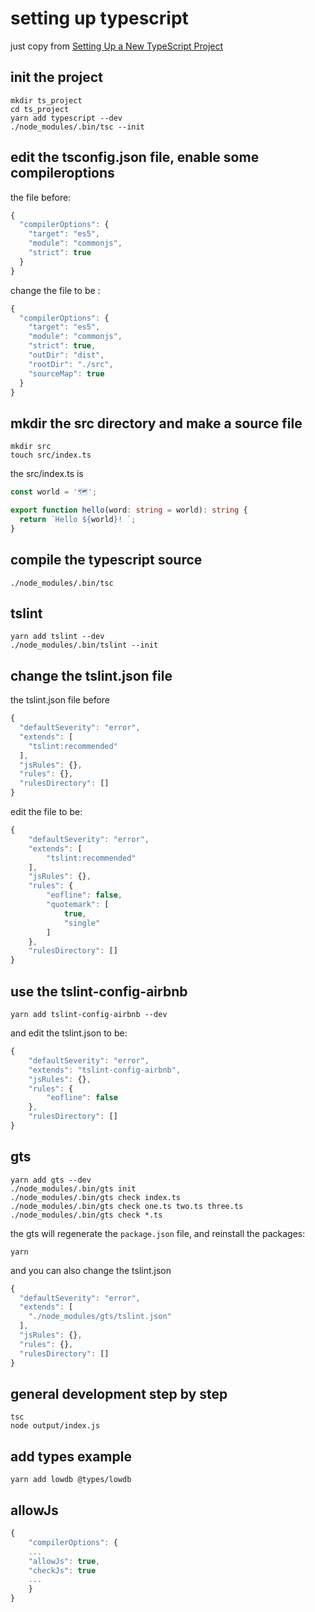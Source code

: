 # setting up typescript

just copy from [Setting Up a New TypeScript Project](https://alligator.io/typescript/new-project/)

## init the project
``` shell
mkdir ts_project
cd ts_project
yarn add typescript --dev
./node_modules/.bin/tsc --init
```
## edit the tsconfig.json file, enable some compileroptions
the file before:

``` typescript
{
  "compilerOptions": {
    "target": "es5",
    "module": "commonjs",
    "strict": true
  }
}
```
change the file to be :

``` typescript
{
  "compilerOptions": {
    "target": "es5",
    "module": "commonjs",
    "strict": true,
    "outDir": "dist",
    "rootDir": "./src",
    "sourceMap": true
  }
}
```

## mkdir the src directory and make a source file

``` shell
mkdir src
touch src/index.ts
```
the src/index.ts is

``` typescript
const world = '🗺️';

export function hello(word: string = world): string {
  return `Hello ${world}! `;
}
```

## compile the typescript source

``` shell
./node_modules/.bin/tsc
```

## tslint

``` shell
yarn add tslint --dev
./node_modules/.bin/tslint --init
```
## change the tslint.json file
the tslint.json file before

``` typescript
{
  "defaultSeverity": "error",
  "extends": [
    "tslint:recommended"
  ],
  "jsRules": {},
  "rules": {},
  "rulesDirectory": []
}
```
edit the file to be:

``` typescript
{
    "defaultSeverity": "error",
    "extends": [
        "tslint:recommended"
    ],
    "jsRules": {},
    "rules": {
        "eofline": false,
        "quotemark": [
            true,
            "single"
        ]
    },
    "rulesDirectory": []
}
```

## use the tslint-config-airbnb

``` shell
yarn add tslint-config-airbnb --dev
```
and edit the tslint.json to be:

``` typescript
{
    "defaultSeverity": "error",
    "extends": "tslint-config-airbnb",
    "jsRules": {},
    "rules": {
        "eofline": false
    },
    "rulesDirectory": []
}
```

## gts

``` shell
yarn add gts --dev
./node_modules/.bin/gts init
./node_modules/.bin/gts check index.ts
./node_modules/.bin/gts check one.ts two.ts three.ts
./node_modules/.bin/gts check *.ts
```
the gts will regenerate the `package.json` file, and reinstall the packages:

``` shell
yarn
```
and you can also change the tslint.json

``` typescript
{
  "defaultSeverity": "error",
  "extends": [
    "./node_modules/gts/tslint.json"
  ],
  "jsRules": {},
  "rules": {},
  "rulesDirectory": []
}
```

## general development step by step

``` shell
tsc
node output/index.js

```

## add types example

``` shell
yarn add lowdb @types/lowdb
```

## allowJs

``` javascript
{
    "compilerOptions": {
    ...
    "allowJs": true,
    "checkJs": true
    ...
    }
}
```
